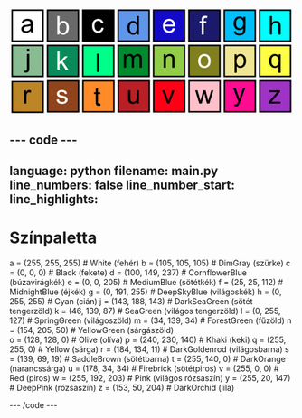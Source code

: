 ![26 színes négyzetből álló rács, ahol minden mező a paletta egyik színének felel meg. Minden mezőn egy betű áll a-tól z-ig.](images/ambient-letters.png)

--- code ---
---
language: python 
filename: main.py 
line_numbers: false 
line_number_start:
line_highlights:
---
 # Színpaletta 
 a = (255, 255, 255) # White (fehér) 
 b = (105, 105, 105) # DimGray (szürke) 
 c = (0, 0, 0) # Black (fekete) 
 d = (100, 149, 237) # CornflowerBlue (búzavirágkék) 
 e = (0, 0, 205) # MediumBlue (sötétkék) 
 f = (25, 25, 112) # MidnightBlue (éjkék) 
 g = (0, 191, 255) # DeepSkyBlue (világoskék) 
 h = (0, 255, 255) # Cyan (cián) 
 j = (143, 188, 143) # DarkSeaGreen (sötét tengerzöld) 
 k = (46, 139, 87) # SeaGreen (világos tengerzöld) 
 l = (0, 255, 127) # SpringGreen (világoszöld) 
 m = (34, 139, 34) # ForestGreen (fűzöld) 
 n = (154, 205, 50) # YellowGreen (sárgászöld)    
 o = (128, 128, 0) # Olive (olíva) 
 p = (240, 230, 140) # Khaki (keki) 
 q = (255, 255, 0) # Yellow (sárga) 
 r = (184, 134, 11) # DarkGoldenrod (világosbarna) 
 s = (139, 69, 19) # SaddleBrown (sötétbarna) 
 t = (255, 140, 0) # DarkOrange (narancssárga) 
 u = (178, 34, 34) # Firebrick (sötétpiros) 
 v = (255, 0, 0) # Red (piros) 
 w = (255, 192, 203) # Pink (világos rózsaszín) 
 y = (255, 20, 147) # DeepPink (rózsaszín) 
 z = (153, 50, 204) # DarkOrchid (lila)

--- /code ---
